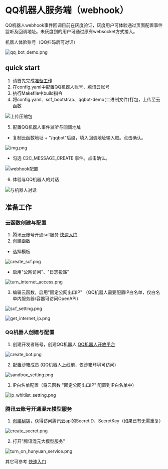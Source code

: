 # QQ机器人服务端（webhook）
QQ机器人webhook事件回调目前在灰度验证，灰度用户可体验通过页面配置事件监听及回调地址。未灰度到的用户可通过原有websocket方式接入。

机器人体验账号（QQ扫码后可对话）

![qq_bot_demo.png](docs/images/qq_bot_demo.png)

## quick start
1. 请首先完成[准备工作](#准备工作)
2. 在config.yaml中配置QQ机器人账号、腾讯云账号
3. 执行Makefile中build指令
4. 将config.yaml、scf_bootstrap、qqbot-demo(二进制文件)打包，上传至云函数

![上传压缩包](docs/images/upload_scf_zip.png)

5. 配置QQ机器人事件监听与回调地址

* 复制云函数地址 + "/qqbot"后缀，填入回调地址输入框。点击确认。

![img.png](docs/images/copy_scf_addr.png)

* 勾选 C2C_MESSAGE_CREATE 事件。点击确认。

![webhook配置](docs/images/webhook_setting.png)

6. 体验与QQ机器人的对话

![与机器人对话](docs/images/chat_with_bot.png)

## 准备工作
### 云函数创建与配置
1. 腾讯云账号开通scf服务 [快速入门](https://cloud.tencent.com/document/product/1154/39271)
2. 创建函数

* 选择模板

![create_scf.png](docs/images/create_scf.png)

* 启用"公网访问"、"日志投递"

![turn_internet_access.png](docs/images/turn_internet_access.png)

3. 编辑云函数，启用"固定公网出口IP" （QQ机器人需要配置IP白名单，仅白名单内服务器/容器可访问OpenAPI）

![scf_setting.png](docs/images/scf_setting.png)

![get_internet_ip.png](docs/images/get_internet_ip.png)

### QQ机器人创建与配置
1. 创建开发者账号，创建QQ机器人 [QQ机器人开放平台](https://q.qq.com/qqbot)

![create_bot.png](docs/images/create_bot.png)

2. 配置沙箱成员 (QQ机器人上线前，仅沙箱环境可访问)

![sandbox_setting.png](docs/images/sandbox_setting.png)

3. IP白名单配置（将云函数 "固定公网出口IP" 配置到IP白名单中）

![ip_whitlist_setting.png](docs/images/ip_whitlist_setting.png)

### 腾讯云账号开通混元模型服务

1. [创建秘钥](https://console.cloud.tencent.com/hunyuan/start)，获得访问腾讯云api的SecretID、SecretKey（如果已有无需重复）

![create_secret.png](docs/images/create_secret.png)

2. 打开"腾讯混元大模型服务"

![turn_on_hunyuan_service.png](docs/images/turn_on_hunyuan_service.png)

其它可参考 [快速入门](https://cloud.tencent.com/document/product/1729/97730#d24be719-0c66-4cd9-93cd-cfc5326995f2)
